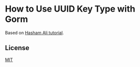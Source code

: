 # How to Use UUID Key Type with Gorm

Based on [Hasham Ali tutorial](https://medium.com/@the.hasham.ali/how-to-use-uuid-key-type-with-gorm-cc00d4ec7100).

## License

[MIT](LICENSE)